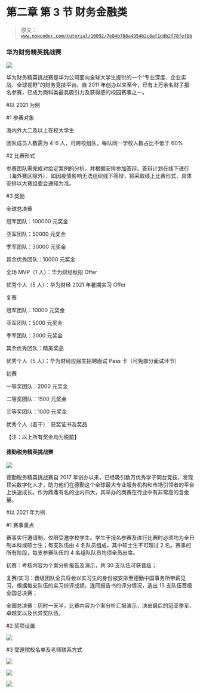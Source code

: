 # 第二章 第 3 节 财务金融类

> 原文：[`www.nowcoder.com/tutorial/10092/7e84b788a4954b2c8af1ddb2f78fef8b`](https://www.nowcoder.com/tutorial/10092/7e84b788a4954b2c8af1ddb2f78fef8b)

### 华为财务精英挑战赛

![](img/f3d06d819eff601cc9103e32e7051414.png)

华为财务精英挑战赛是华为公司面向全球大学生提供的一个“专业深度、企业实战、全球视野”的财务竞技平台。自 2011 年创办以来至今，已有上万余名财子报名参赛，已成为商科类最具吸引力及获得感的校园赛事之一。

#以 2021 为例

#1 参赛对象

海内外大二及以上在校大学生

团队成员人数需为 4-6 人，可跨校组队，每队同一学校人数占比不低于 60%

#2 比赛形式

参赛团队需完成对给定案例的分析，并根据安排参加答辩。答辩计划在线下进行（海外赛区除外），如因疫情影响无法组织线下答辩，将采取线上比赛形式，具体安排以大赛组委会通知为准。

#3 奖励

全球总决赛

冠军团队：100000 元奖金

亚军团队：50000 元奖金

季军团队：30000 元奖金

其余优秀团队：10000 元奖金

全场 MVP（1 人）：华为财经秋招 Offer

优秀个人（5 人）：华为财经 2021 年暑期实习 Offer

复赛

冠军团队：10000 元奖金

亚军团队：5000 元奖金

季军团队：3000 元奖金

其余优秀团队：精美奖品

优秀个人（5 人）：华为财经应届生招聘面试 Pass 卡（可免部分面试环节）

初赛

一等奖团队：2000 元奖金

二等奖团队：1500 元奖金

三等奖团队：1000 元奖金

优秀个人（若干）：获奖证书及奖品

【注：以上所有奖金均为税前】

#### 德勤税务精英挑战赛

![](img/d731955a7f842b3c9836965938e7dee4.png)

德勤税务精英挑战赛自 2017 年创办以来，已经吸引数万优秀学子同台竞技，发现顶尖数字化人才，助力他们在德勤这个全球最大专业服务机构和市场引领者的平台上快速成长。作为鼎鼎有名的业内四大，其举办的商赛在行业中有非常高的含金量。

#以 2021 年为例

#1 赛事重点

赛事实行邀请制，仅限受邀学校学生。学生于报名参赛及进行比赛时必须均为全日制本科或硕士生；每支队伍由 4 名队员组成，其中硕士生不可超过 2 名。赛事的所有阶段，每支参赛队伍的 4 名组队队员均须全员出席。

初赛：考核内容为个案分析报告及演示，共 30 支队伍可获晋级；

复赛/实习：晋级团队全员将会以实习生的身份被安排至德勤中国事务所带薪见习，根据每支队伍的实习综评成绩，连同报告书的评分情况，选出 13 支队伍晋级全国总决赛；

全国总决赛：历时一天半，比赛内容为个案分析汇报演示，决出最后的冠亚季军、卓越奖以及优异奖队伍。

#2 奖项设置

![](img/63044e97510808f0377b8d7acb15d14e.png)

#3 受邀院校名单及老师联系方式

![](img/f80e13633e20f6b0b8a3b3607131dbc3.png)

![](img/d26eab6e36d03f24138dd87d4809b0ea.png)

![](img/b4a76a3f09057d060a09afd1a217de76.png)